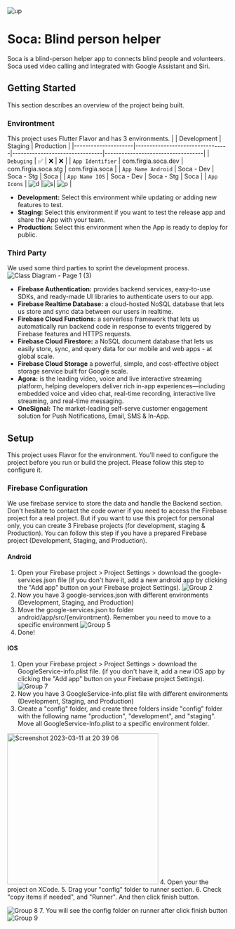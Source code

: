 ![up](https://user-images.githubusercontent.com/89120990/222953037-06f9f906-2a07-4014-9a31-230cbce1a8bf.png)


# Soca: Blind person helper
Soca is a blind-person helper app to connects blind people and volunteers. Soca used video calling and integrated with Google Assistant and Siri.

## Getting Started

This section describes an overview of the project being built. 

### Environtment
This project uses Flutter Flavor and has 3 environments. 
|                     | Development                     | Staging                        | Production                        |
|---------------------|---------------------------------|--------------------------------|-----------------------------------|
| `Debuging`          | ✅                              | ❌                              | ❌                                |
| `App Identifier`    | com.firgia.soca.dev             | com.firgia.soca.stg            | com.firgia.soca                   |
| `App Name Android`  | Soca - Dev                      | Soca - Stg                     | Soca                              |
| `App Name IOS`      | Soca - Dev                      | Soca - Stg                     | Soca                              |
| `App Icons`         | ![d](http://bit.ly/3YhoyWx)     |![s](https://bit.ly/soca-icon-s)| ![p](https://bit.ly/soca-icon-pp) |


* **Development:** Select this environment while updating or adding new features to test.
* **Staging:** Select this environment if you want to test the release app and share the App with your team.
* **Production:** Select this environment when the App is ready to deploy for public.

### Third Party
We used some third parties to sprint the development process.
![Class Diagram - Page 1 (3)](https://user-images.githubusercontent.com/89120990/222963451-42c60ab7-16a4-4ca3-882c-2e733322fcc4.png)

* **Firebase Authentication:** provides backend services, easy-to-use SDKs, and ready-made UI libraries to authenticate users to our app.
* **Firebase Realtime Database:** a cloud-hosted NoSQL database that lets us store and sync data between our users in realtime.
* **Firebase Cloud Functions:** a serverless framework that lets us automatically run backend code in response to events triggered by Firebase features and HTTPS requests.
* **Firebase Cloud Firestore:** a NoSQL document database that lets us easily store, sync, and query data for our mobile and web apps - at global scale.
* **Firebase Cloud Storage** a powerful, simple, and cost-effective object storage service built for Google scale.
* **Agora:** is the leading video, voice and live interactive streaming platform, helping developers deliver rich in-app experiences—including embedded voice and video chat, real-time recording, interactive live streaming, and real-time messaging.
* **OneSignal:** The market-leading self-serve customer engagement solution for Push Notifications, Email, SMS & In-App.

## Setup
This project uses Flavor for the environment. You'll need to configure the project before you run or build the project. Please follow this step to configure it.

### Firebase Configuration
We use firebase service to store the data and handle the Backend section. Don't hesitate to contact the code owner if you need to access the Firebase project for a real project. But if you want to use this project for personal only, you can create 3 Firebase projects (for development, staging & Production). You can follow this step if you have a prepared Firebase project (Development, Staging, and Production).

#### Android
1. Open your Firebase project > Project Settings > download the google-services.json file (if you don't have it, add a new android app by clicking the "Add app" button on your Firebase project Settings).
![Group 2](https://user-images.githubusercontent.com/89120990/222965455-79157a85-8120-4bf3-8b0f-5d743f945ebe.png)
2. Now you have 3 google-services.json with different environments (Development, Staging, and Production)
3. Move the google-services.json to folder android/app/src/{environtment}. Remember you need to move to a specific environment
![Group 5](https://user-images.githubusercontent.com/89120990/222965708-aaa50c1f-c224-4931-8898-61c0bff641b6.png)
4. Done!

#### IOS
1. Open your Firebase project > Project Settings > download the GoogleService-info.plist file. (if you don't have it, add a new iOS app by clicking the "Add app" button on your Firebase project Settings).
![Group 7](https://user-images.githubusercontent.com/89120990/224487684-0faaa432-a1dd-498d-b5ef-99af4b6ed55f.png)
2. Now you have 3 GoogleService-info.plist file with different environments (Development, Staging, and Production)
3. Create a "config" folder, and create three folders inside "config" folder with the following name "production", "development", and "staging". Move all GoogleService-Info.plist to a specific environment folder. 
<img width="344" alt="Screenshot 2023-03-11 at 20 39 06" src="https://user-images.githubusercontent.com/89120990/224488079-63dca4d1-bc6c-4e77-b581-a25611ec1993.png">
4. Open your the project on XCode.
5. Drag your "config" folder to runner section.
6. Check "copy items if needed", and "Runner". And then click finish button.

![Group 8](https://user-images.githubusercontent.com/89120990/224488536-69573d9e-d8d8-4d3e-baf7-4b556aaededc.png)
7. You will see the config folder on runner after click finish button
![Group 9](https://user-images.githubusercontent.com/89120990/224488722-ebfeb8f3-81a3-4628-b3ba-ab2ea0901e8c.png)





